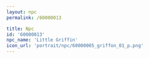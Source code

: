 ```yaml
---
layout: npc
permalink: /60000013

title: Npc
id: '60000013'
npc_name: 'Little Griffin'
icon_url: 'portrait/npc/60000005_griffon_01_p.png'
---
```

